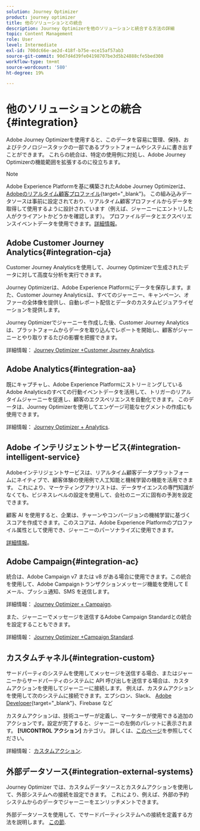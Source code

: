 ```yaml
---
solution: Journey Optimizer
product: journey optimizer
title: 他のソリューションとの統合
description: Journey Optimizerを他のソリューションと統合する方法の詳細
topic: Content Management
role: User
level: Intermediate
exl-id: 700dc66e-ae2d-418f-b75e-ece15af57ab3
source-git-commit: 90d7d4d39fe04198707be3d5b24888cfe5bed308
workflow-type: tm+mt
source-wordcount: '580'
ht-degree: 19%

---
```


# 他のソリューションとの統合 {#integration}

Adobe Journey Optimizerを使用すると、このデータを容易に管理、保持、およびテクノロジースタックの一部であるプラットフォームやシステムに書き出すことができます。 これらの統合は、特定の使用例に対処し、Adobe Journey Optimizerの機能範囲を拡張するのに役立ちます。

>[!NOTE]
>
> Adobe Experience Platformを基に構築されたAdobe Journey Optimizerは、 [Adobeのリアルタイム顧客プロファイル](https://experienceleague.adobe.com/docs/experience-platform/profile/home.html?lang=ja){target=&quot;_blank&quot;}。 この組み込みデータソースは事前に設定されており、リアルタイム顧客プロファイルからデータを取得して使用するように設計されています（例えば、ジャーニーにエントリした人がクライアントかどうかを確認します）。 プロファイルデータとエクスペリエンスイベントデータを使用できます。[詳細情報](../datasource/adobe-experience-platform-data-source.md)。

## Adobe Customer Journey Analytics{#integration-cja}

Customer Journey Analyticsを使用して、Journey Optimizerで生成されたデータに対して高度な分析を実行できます。

Journey Optimizerは、Adobe Experience Platformにデータを保存します。また、Customer Journey Analyticsは、すべてのジャーニー、キャンペーン、オファーの全体像を提供し、自動レポート配信とデータのカスタムビジュアライゼーションを提供します。

Journey Optimizerでジャーニーを作成した後、Customer Journey Analyticsは、プラットフォームからデータを取り込んでレポートを開始し、顧客がジャーニーとやり取りするたびの影響を把握できます。

詳細情報： [Journey Optimizer +Customer Journey Analytics](../reports/cja-ajo.md).

## Adobe Analytics{#integration-aa}

既にキャプチャし、Adobe Experience PlatformにストリーミングしているAdobe Analyticsのすべての行動イベントデータを活用して、トリガーのリアルタイムジャーニーを促進し、顧客のエクスペリエンスを自動化できます。 このデータは、Journey Optimizerを使用してエンゲージ可能なセグメントの作成にも使用できます。

詳細情報： [Journey Optimizer + Analytics](../event/about-analytics.md).

## Adobe インテリジェントサービス{#integration-intelligent-service}

Adobeインテリジェントサービスは、リアルタイム顧客データプラットフォームにネイティブで、顧客体験の使用例で人工知能と機械学習の機能を活用できます。 これにより、マーケティングアナリストは、データサイエンスの専門知識がなくても、ビジネスレベルの設定を使用して、会社のニーズに固有の予測を設定できます。

顧客 AI を使用すると、企業は、チャーンやコンバージョンの機械学習に基づくスコアを作成できます。このスコアは、Adobe Experience Platformのプロファイル属性として使用でき、ジャーニーのパーソナライズに使用できます。

[詳細情報](../building-journeys/ai-services-overview.md)。


## Adobe Campaign{#integration-ac}

統合は、Adobe Campaign v7 または v8 がある場合に使用できます。この統合を使用して、Adobe Campaignトランザクションメッセージ機能を使用して E メール、プッシュ通知、SMS を送信します。

詳細情報： [Journey Optimizer + Campaign](../building-journeys/ajo-ac.md).

また、ジャーニーでメッセージを送信するAdobe Campaign Standardとの統合を設定することもできます。

詳細情報： [Journey Optimizer +Campaign Standard](../building-journeys/ajo-ac.md).

## カスタムチャネル{#integration-custom}

サードパーティのシステムを使用してメッセージを送信する場合、またはジャーニーからサードパーティのシステムに API 呼び出しを送信する場合は、カスタムアクションを使用してジャーニーに接続します。 例えば、カスタムアクションを使用して次のシステムに接続できます。エプシロン、Slack、 [Adobe Developer](https://developer.adobe.com/){target=&quot;_blank&quot;}、Firebase など

カスタムアクションは、技術ユーザーが定義し、マーケターが使用できる追加のアクションです。設定が完了すると、ジャーニーの左側のパレットに表示されます。 **[!UICONTROL アクション]** カテゴリ。 詳しくは、[このページ](../building-journeys/about-journey-activities.md#action-activities)を参照してください。

詳細情報： [カスタムアクション](../action/about-custom-action-configuration.md).

## 外部データソース{#integration-external-systems}

Journey Optimizer では、カスタムデータソースとカスタムアクションを使用して、外部システムへの接続を設定できます。 これにより、例えば、外部の予約システムからのデータでジャーニーをエンリッチメントできます。

外部データソースを使用して、でサードパーティシステムへの接続を定義する方法を説明します。 [この節](../datasource/external-data-sources.md).

